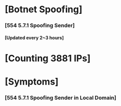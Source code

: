 # [Botnet Spoofing]
### [554 5.7.1 Spoofing Sender]
#### [Updated every 2~3 hours]

# [Counting 3881 IPs]

# [Symptoms] 
###   [554 5.7.1 Spoofing Sender in Local Domain]

